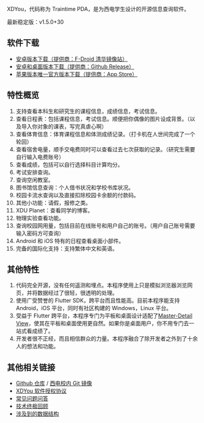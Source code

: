 XDYou，代码称为 Traintime PDA，是为西电学生设计的开源信息查询软件。

最新稳定版：v1.5.0+30

## 软件下载

 - [安卓版本下载（提供商：F-Droid 清华镜像站）](https://mirrors.tuna.tsinghua.edu.cn/fdroid/repo/io.github.benderblog.traintime_pda_303.apk)
 - [安卓和桌面版本下载（提供商：Github Release）](https://github.com/BenderBlog/traintime_pda/releases)
 - [苹果版本唯一官方版本下载（提供商：App Store）](https://apps.apple.com/us/app/xdyou/id6461723688?l=zh-Hans-CN)

## 特性概览

1. 支持查看本科生和研究生的课程信息，成绩信息，考试信息。
2. 查看日程表：包括课程信息，考试信息。顺便把你偶像的图片设成背景。（以及导入你对象的课表，写完真虐心啊）
3. 查看体育信息：体育课程信息和体测成绩记录。（打卡机在人世间完成了一个轮回）
4. 查看宿舍电量，顺手交电费同时可以查看过去七次获取的记录。（研究生需要自行输入电费账号）
5. 查看成绩，包括可以自行选择科目计算均分。
6. 考试安排查询。
7. 查询空闲教室。
8. 图书馆信息查询：个人借书状况和学校书库状况。
9. 校园卡流水查询以及直接扣除校园卡余额的付款码。
10. 其他小功能：请假，报修之类。
11. XDU Planet：查看同学的博客。
12. 物理实验查看功能。
13. 查询校园网用量，包括目前在线账号和用户自己的账号。（用户自己账号需要输入密码方可查询）
14. Android 和 iOS 特有的日程查看桌面小部件。
15. 完备的国际化支持：支持繁体中文和英语。

## 其他特性

1. 代码完全开源，没有任何遥测和埋点。本程序使用上只是模拟浏览器浏览网页，并将数据经过了很轻，很透明的处理。
2. 使用广受赞誉的 Flutter SDK，跨平台而且性能高。目前本程序能支持 Android，iOS 平台，同时有社区构建的 Windows，Linux 平台。
3. 受益于 Flutter 跨平台，本程序专门为平板和桌面设计适配了[Master-Detail View](https://blogs.windows.com/windowsdeveloper/2017/05/01/master-master-detail-pattern/)，使其在平板和桌面使用更自然。如果你是桌面用户，你不用专门去一站式看成绩了。
4. 开发者很不正经，而且相信群众的力量。本程序融合了除开发者之外到了十余人的想法和功能。

## 其他相关链接

 - [Github 仓库](https://github.com/BenderBlog/traintime_pda) / [西电校内 Git 镜像](https://linux.xidian.edu.cn/git/SuperBart/watermeter)
 - [XDYou 软件授权协议](xdyou_eula.md)
 - [常见问题问答](faq.md)
 - [技术终极回顾](https://legacy.superbart.top/writing/Traintime%20PDA%20Ultimate%20Review.html)
 - [涉及到的数据结构](data_structure.md)
